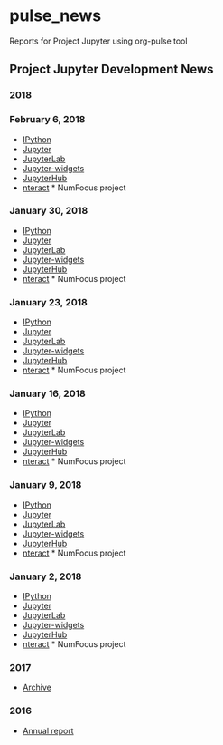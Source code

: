 # pulse_news

Reports for Project Jupyter using org-pulse tool

## Project Jupyter Development News

### 2018

### February 6, 2018

- [IPython](2018/2018-02-06_ipython.md)
- [Jupyter](2018/2018-02-06_jupyter.md)
- [JupyterLab](2018/2018-02-06_jupyterlab.md)
- [Jupyter-widgets](2018/2018-02-06_jupyter-widgets.md)
- [JupyterHub](2018/2018-02-06_jupyterhub.md)
- [nteract](2018/2018-02-06_nteract.md)  * NumFocus project

### January 30, 2018

- [IPython](2018/2018-01-30_ipython.md)
- [Jupyter](2018/2018-01-30_jupyter.md)
- [JupyterLab](2018/2018-01-30_jupyterlab.md)
- [Jupyter-widgets](2018/2018-01-30_jupyter-widgets.md)
- [JupyterHub](2018/2018-01-30_jupyterhub.md)
- [nteract](2018/2018-01-30_nteract.md)  * NumFocus project

### January 23, 2018

- [IPython](2018/2018-01-23_ipython.md)
- [Jupyter](2018/2018-01-23_jupyter.md)
- [JupyterLab](2018/2018-01-23_jupyterlab.md)
- [Jupyter-widgets](2018/2018-01-23_jupyter-widgets.md)
- [JupyterHub](2018/2018-01-23_jupyterhub.md)
- [nteract](2018/2018-01-23_nteract.md)  * NumFocus project

### January 16, 2018

- [IPython](2018/2018-01-16_ipython.md)
- [Jupyter](2018/2018-01-16_jupyter.md)
- [JupyterLab](2018/2018-01-16_jupyterlab.md)
- [Jupyter-widgets](2018/2018/2018-01-16_jupyter-widgets.md)
- [JupyterHub](2018/2018-01-16_jupyterhub.md)
- [nteract](2018/2018-01-16_nteract.md)  * NumFocus project

### January 9, 2018

- [IPython](2018/2018-01-09_ipython.md)
- [Jupyter](2018/2018-01-09_jupyter.md)
- [JupyterLab](2018/2018-01-09_jupyterlab.md)
- [Jupyter-widgets](2018/2018/2018-01-09_jupyter-widgets.md)
- [JupyterHub](2018/2018-01-09_jupyterhub.md)
- [nteract](2018/2018-01-09_nteract.md)  * NumFocus project

### January 2, 2018

- [IPython](2018/2018-01-02_ipython.md)
- [Jupyter](2018/2018-01-02_jupyter.md)
- [JupyterLab](2018/2018-01-02_jupyterlab.md)
- [Jupyter-widgets](2018/2018/2018-01-02_jupyter-widgets.md)
- [JupyterHub](2018/2018-01-02_jupyterhub.md)
- [nteract](2018/2018-01-02_nteract.md)  * NumFocus project


### 2017

- [Archive](2017)

### 2016

- [Annual report](2016/2016_annual_jhub.md)

